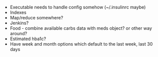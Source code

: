 * Executable needs to handle config somehow (~/.insulinrc maybe)
* Indexes
* Map/reduce somewhere?
* Jenkins?
* Food - combine available carbs data with meds object? or other way around?
* Estimated hba1c?
* Have week and month options which default to the last week, last 30 days
